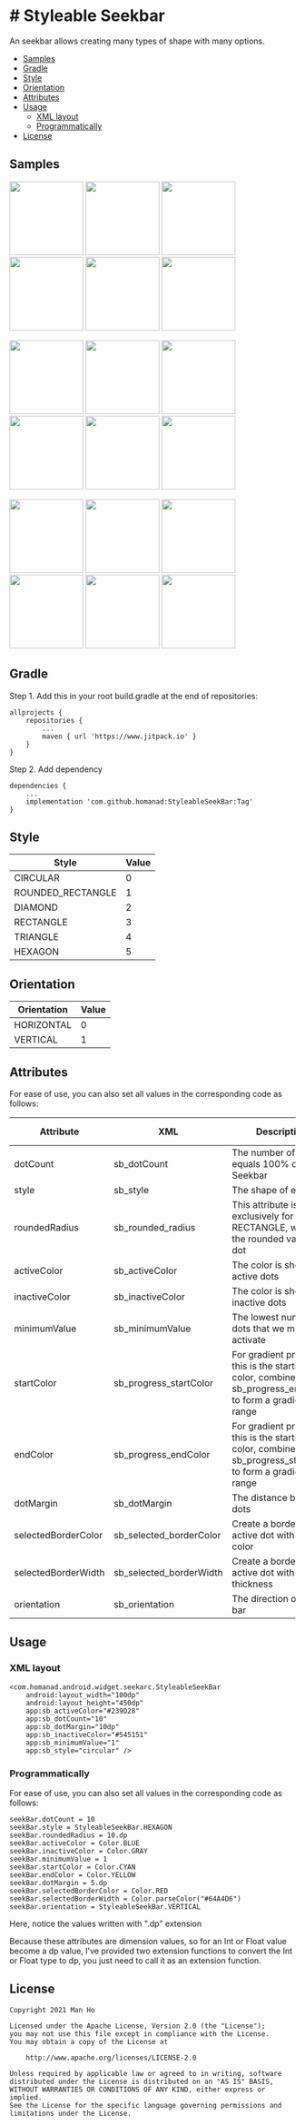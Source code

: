 # # Styleable Seekbar

An seekbar allows creating many types of shape with many options.

- [Samples](#samples)
- [Gradle](#gradle)
- [Style](#style)
- [Orientation](#orientation)
- [Attributes](#attributes)
- [Usage](#usage)
  - [XML layout](#xml-layout)
  - [Programmatically](#programmatically)
- [License](#license)

## Samples
<img src="/attachments/circular.png" width="130" /> <img src="/attachments/rounded_rectangle.png" width="130" /> <img src="/attachments/diamond.png" width="130" /> <img src="/attachments/rectangle.png" width="130" /> <img src="/attachments/triangle.png" width="130" /> <img src="/attachments/hexagon.png" width="130" />

<img src="/attachments/circular_vertical_border.png" width="130" /> <img src="/attachments/rounded_rectangle_vertical_border.png" width="130" /> <img src="/attachments/diamond_vertical_border.png" width="130" /> <img src="/attachments/rectangle_vertical_border.png" width="130" /> <img src="/attachments/triangle_vertical_border.png" width="130" /> <img src="/attachments/hexagon_vertical_border.png" width="130" />

<img src="/attachments/circular_gradient_border.png" width="130" /> <img src="/attachments/rounded_rectangle_gradient_border.png" width="130" /> <img src="/attachments/diamond_gradient_border.png" width="130" /> <img src="/attachments/rectangle_gradient_border.png" width="130" /> <img src="/attachments/triangle_gradient_border.png" width="130" /> <img src="/attachments/hexagon_gradient_border.png" width="130" />

## Gradle

Step 1. Add this in your root build.gradle at the end of repositories:

    allprojects {
        repositories {
            ...
            maven { url 'https://www.jitpack.io' }
        }
    }

Step 2. Add dependency

    dependencies {
        ...
        implementation 'com.github.homanad:StyleableSeekBar:Tag'
    }
    
## Style
|Style | Value|
|------|------|
|CIRCULAR|0|
|ROUNDED_RECTANGLE|1|
|DIAMOND|2|
|RECTANGLE|3|
|TRIANGLE|4|
|HEXAGON|5|

## Orientation
|Orientation | Value|
|------|------|
|HORIZONTAL|0|
|VERTICAL|1|

## Attributes

For ease of use, you can also set all values in the corresponding code
as follows:

| Attribute      	| XML 					| Description 																|	Type 			| Default value	|
| ----------- 		| ----------- 			|----------- 																| -----------		|	-----------	|
| dotCount 		| sb_dotCount			| The number of dots equals 100% of the Seekbar     			|	Int		|	10			|
| style    		| sb_style			| The shape of each dot 	|	[Style](#style)		|	CIRCULAR		|
| roundedRadius  		| sb_rounded_radius			| This attribute is used exclusively for STYLE RECTANGLE, which is the rounded value of dot   									|	Dimension	|	10dp			|
| activeColor   		| sb_activeColor			| The color is shown for active dots   																|	ColorInt	|	Blue		|
| inactiveColor   	| sb_inactiveColor			|  The color is shown for inactive dots 										|	ColorInt			|	Gray		|
| minimumValue  		| sb_minimumValue			| The lowest number of dots that we must activate       			|	Int			|	stroke		|
| startColor   		| sb_progress_startColor			| For gradient progress, this is the starting color, combine with sb_progress_endColor to form a gradient range   |	ColorInt		|	Nothing			|
| endColor  | sb_progress_endColor	| For gradient progress, this is the starting color, combine with sb_progress_startColor to form a gradient range         							|	ColorInt		|	Nothing			|
| dotMargin  | sb_dotMargin	| The distance between dots         							|	Dimension		|	10dp			|
| selectedBorderColor  | sb_selected_borderColor	| Create a border for the active dot with this color        							|	ColorInt		|	Nothing			|
| selectedBorderWidth  | sb_selected_borderWidth	| Create a border for the active dot with this thickness         							|	Dimension		|	3dp			|
| orientation  | sb_orientation	| The direction of seek bar        							|	[Orientation](#orientation)		|	HORIZONTAL			|

## Usage

### XML layout

   	<com.homanad.android.widget.seekarc.StyleableSeekBar
        android:layout_width="100dp"
        android:layout_height="450dp"
        app:sb_activeColor="#239D28"
        app:sb_dotCount="10"
        app:sb_dotMargin="10dp"
        app:sb_inactiveColor="#545151"
        app:sb_minimumValue="1"
        app:sb_style="circular" />

### Programmatically

For ease of use, you can also set all values in the corresponding code
as follows:

    seekBar.dotCount = 10
    seekBar.style = StyleableSeekBar.HEXAGON
    seekBar.roundedRadius = 10.dp
    seekBar.activeColor = Color.BLUE
    seekBar.inactiveColor = Color.GRAY
    seekBar.minimumValue = 1
    seekBar.startColor = Color.CYAN
    seekBar.endColor = Color.YELLOW
    seekBar.dotMargin = 5.dp
    seekBar.selectedBorderColor = Color.RED
    seekBar.selectedBorderWidth = Color.parseColor("#64A4D6")
    seekBar.orientation = StyleableSeekBar.VERTICAL

Here, notice the values written with ".dp" extension

Because these attributes are dimension values, so for an Int or Float
value become a dp value, I've provided two extension functions to
convert the Int or Float type to dp, you just need to call it as an
extension function.

## License

```
Copyright 2021 Man Ho

Licensed under the Apache License, Version 2.0 (the "License");
you may not use this file except in compliance with the License.
You may obtain a copy of the License at

    http://www.apache.org/licenses/LICENSE-2.0

Unless required by applicable law or agreed to in writing, software
distributed under the License is distributed on an "AS IS" BASIS,
WITHOUT WARRANTIES OR CONDITIONS OF ANY KIND, either express or implied.
See the License for the specific language governing permissions and
limitations under the License.
```

